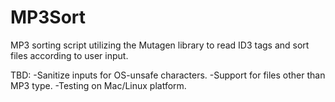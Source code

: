 # MP3Sort
MP3 sorting script utilizing the Mutagen library to read ID3 tags and sort files according to user input.

TBD: 
-Sanitize inputs for OS-unsafe characters.
-Support for files other than MP3 type.
-Testing on Mac/Linux platform.
